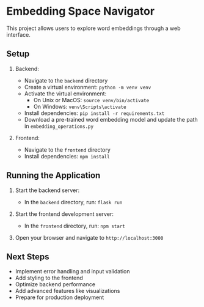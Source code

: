 # Embedding Space Navigator

This project allows users to explore word embeddings through a web interface.

## Setup

1. Backend:
   - Navigate to the `backend` directory
   - Create a virtual environment: `python -m venv venv`
   - Activate the virtual environment:
     - On Unix or MacOS: `source venv/bin/activate`
     - On Windows: `venv\Scripts\activate`
   - Install dependencies: `pip install -r requirements.txt`
   - Download a pre-trained word embedding model and update the path in `embedding_operations.py`

2. Frontend:
   - Navigate to the `frontend` directory
   - Install dependencies: `npm install`

## Running the Application

1. Start the backend server:
   - In the `backend` directory, run: `flask run`

2. Start the frontend development server:
   - In the `frontend` directory, run: `npm start`

3. Open your browser and navigate to `http://localhost:3000`

## Next Steps

- Implement error handling and input validation
- Add styling to the frontend
- Optimize backend performance
- Add advanced features like visualizations
- Prepare for production deployment